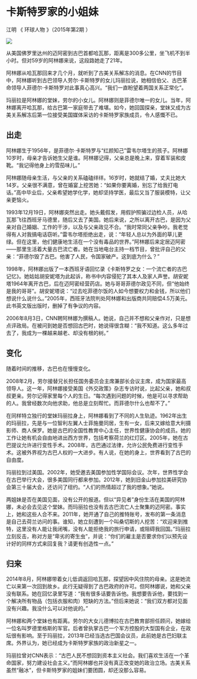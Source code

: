 # 卡斯特罗家的小姐妹

江明 《 环球人物 》（2015年第2期 ）

![](../../../page/2015-01/16/10/page_b.jpg)

从美国佛罗里达州的迈阿密到古巴首都哈瓦那，距离是300多公里，坐飞机不到半小时。但对59岁的阿林娜来说，这段路她走了21年。

阿林娜从哈瓦那回来才几个月，就听到了古美关系解冻的消息。在CNN的节目中，阿林娜听到古巴领导人劳尔·卡斯特罗的女儿玛丽拉说，她相信伯父、古巴革命领导人菲德尔·卡斯特罗对此事真心高兴。“我们一直盼望着两国关系正常化”。

玛丽拉是阿林娜的堂妹，劳尔的小女儿。阿林娜则是菲德尔唯一的女儿。当年，阿林娜离开哈瓦那，给古巴第一家庭带去了难堪。如今，她回国探亲，堂妹又成为古美关系解冻后第一位接受美国媒体采访的卡斯特罗家族成员，令人感慨不已。

## 出走

阿林娜生于1956年，是菲德尔·卡斯特罗与“红颜知己”雷韦尔塔生的孩子。阿林娜10岁时，母亲才告诉她生父是谁。阿林娜记得，父亲总是晚上来，穿着军装和皮靴。“我记得他身上的雪茄味儿。”

阿林娜随母亲生活，与父亲的关系磕磕绊绊。16岁时，她就结了婚，丈夫比她大14岁。父亲很不满意，曾在婚宴上挖苦她：“如果你要离婚，别忘了给我打电话。”高中毕业后，父亲希望她学化学，她却坚持学医，最后又当了服装模特，让父亲更恼火。

1993年12月19日，阿林娜突然出走。她头戴假发，用假护照骗过边检人员，从哈瓦那飞往西班牙马德里，随后又去了美国。她后来说，之所以离开古巴，是因为父亲对自己婚姻、工作的干涉，以及与父亲政见不合。“我时常同父亲争吵。我老觉得有人对我搞电话窃听。”雷韦尔塔拒绝出走，说：“年轻人总以为外面的草儿更绿。但在这里，他们健康地生活在一个没有毒品的世界。”阿林娜后来定居迈阿密——那里生活着大量古巴流亡者。她在当地电台主持一档节目，曾批评自己的父亲：“菲德尔毁了古巴。他害了人民，令国家破产。这到底为什么？”

1998年，阿林娜出版了一本西班牙语回忆录《卡斯特罗之女：一个流亡者的古巴记忆》。她姑姑胡安妮塔为此起诉，称书中内容侵犯了其本人及家人声誉。胡安妮塔1964年离开古巴，后在迈阿密经营药店。她与哥哥菲德尔政见不同，但“他始终是我的哥哥”。胡安妮塔说：“过去吃菲德尔饭的人如今想要权力和金钱，所以他们想说什么说什么。”2005年，西班牙法院判处阿林娜和出版商共同赔偿4.5万美元。此书英文版出版时，删掉了有争议的内容。

2006年8月3日，CNN聘阿林娜为撰稿人。她说，自己并不想和父亲作对，只是想点评政局。在被问到她是否想回古巴时，她说得很含糊：“我不知道。这么多年过去了，我成为一棵越来越老、却没有根的树。”

## 变化

随着时间的推移，古巴也在慢慢变化。

2008年2月，劳尔接替兄长担任国务委员会主席兼部长会议主席，成为国家最高领导人。这一年，阿林娜接受美国《外交政策》杂志专访时说，比起父亲，她和叔叔更亲。劳尔记得家里每个人的生日。“每次遇到问题的时候，他是可以寻求帮助的人。我曾经数次向他求助，他总是立刻帮忙。而菲德尔什么也帮不了。”

在同样特立独行的堂妹玛丽拉身上，阿林娜看到了不同的人生轨迹。1962年出生的玛丽拉，先是与一位智利左翼人士菲施曼同居，生有一女，后来又嫁给意大利摄影师、商人保罗。她是古巴的全国性教育中心主任，世界性健康协会的成员。她的工作让她有机会自由地进出西方世界，包括考察荷兰的红灯区。2005年，她在古巴提议允许进行变性手术。2008年，古巴通过法律，允许公民免费进行变性手术。这被外界视为古巴人权的一大进步。有人说，在她的身上，世界看到了古巴的自由度。

玛丽拉到过美国。2002年，她受邀去美国参加性学国际会议。次年，世界性学会在古巴举行大会，很多美国同行都来参加。2012年，她到旧金山参加拉美研究协会第三十届大会，还访问了纽约。“人们的热情超过了我的想象。”她说。

两姐妹是否在美国见面，没有公开的报道。但以“异见者”身份生活在美国的阿林娜，未必会去见这个堂妹。而玛丽拉也没有去古巴流亡人士聚集的迈阿密。事实上，她和这些人合不来。2011年，她开通了自己的推特账号，发布的第一条消息是自己去荷兰访问的事。谁知，她立刻遭到一个叫桑切斯的人挖苦：“欢迎来到推特，这里没有人能让我闭嘴，没有人能拒绝我的旅行申请，或阻碍我回国。”玛丽拉立刻反击，称对方是“卑劣的寄生虫”，并说：“你们的雇主是否要求你们以预先设计好的同样方式来回复我？请更有创造性一点。”

## 归来

2014年8月，阿林娜带着女儿低调返回哈瓦那，探望因中风住院的母亲。这是她流亡以来第一次回到故乡。此行无疑得到了古巴政府的许可。但阿林娜说，她和父亲没有联系。她在回忆录里写道：“我有很多话要告诉他。我想要告诉他，要找到一个解决所有物品（包括衣服和肉）短缺的方法。”但后来她说：“我们双方都对见面没有兴趣。我没什么可以对他说的。”

阿林娜和两个堂妹也有距离。劳尔的大女儿德博拉在古巴教育部担任顾问，她嫁给一位名叫罗德里格斯的军官。后者曾执掌古巴一个军方控股的大型国有企业，在政坛很有影响。至于玛丽拉，2013年已经当选古巴国会议员，此前她是古巴妇联主席。外界认为，她已经成为卡斯特罗家族的政治新星之一。

玛丽拉曾对CNN表示：“古巴人民不想回到资本主义社会。我们喜欢生活在一个革命国家，努力建设社会主义。”而阿林娜也并没有真正改变她的政治立场。古美关系虽然“融冰”，但卡斯特罗家的姐妹们要团圆，却还没那么容易。